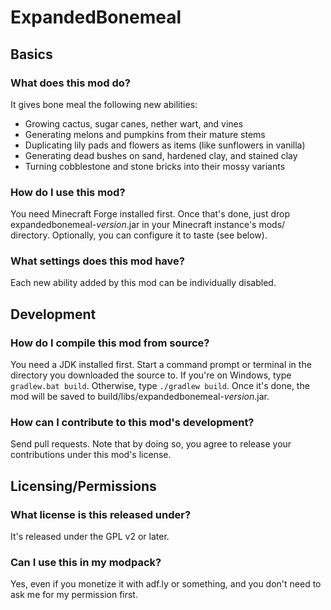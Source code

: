 # ExpandedBonemeal

## Basics

### What does this mod do?
It gives bone meal the following new abilities:
- Growing cactus, sugar canes, nether wart, and vines
- Generating melons and pumpkins from their mature stems
- Duplicating lily pads and flowers as items (like sunflowers in vanilla)
- Generating dead bushes on sand, hardened clay, and stained clay
- Turning cobblestone and stone bricks into their mossy variants

### How do I use this mod?
You need Minecraft Forge installed first. Once that's done, just drop
expandedbonemeal-*version*.jar in your Minecraft instance's mods/ directory.
Optionally, you can configure it to taste (see below).

### What settings does this mod have?
Each new ability added by this mod can be individually disabled.

## Development

### How do I compile this mod from source?
You need a JDK installed first. Start a command prompt or terminal in the
directory you downloaded the source to. If you're on Windows, type
`gradlew.bat build`. Otherwise, type `./gradlew build`. Once it's done, the mod
will be saved to build/libs/expandedbonemeal-*version*.jar.

### How can I contribute to this mod's development?
Send pull requests. Note that by doing so, you agree to release your
contributions under this mod's license.

## Licensing/Permissions

### What license is this released under?
It's released under the GPL v2 or later.

### Can I use this in my modpack?
Yes, even if you monetize it with adf.ly or something, and you don't need to
ask me for my permission first.
